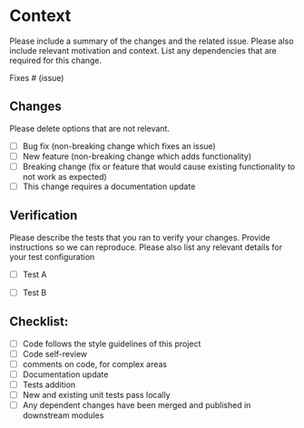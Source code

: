 # Context

Please include a summary of the changes and the related issue. Please also include relevant motivation and context. List any dependencies that are required for this change.

Fixes # (issue)

## Changes

Please delete options that are not relevant.

- [ ] Bug fix (non-breaking change which fixes an issue)
- [ ] New feature (non-breaking change which adds functionality)
- [ ] Breaking change (fix or feature that would cause existing functionality to not work as expected)
- [ ] This change requires a documentation update

## Verification

Please describe the tests that you ran to verify your changes. Provide instructions so we can reproduce. Please also list any relevant details for your test configuration

- [ ] Test A
- [ ] Test B


## Checklist:

- [ ] Code follows the style guidelines of this project
- [ ] Code self-review
- [ ] comments on code, for complex areas
- [ ] Documentation update
- [ ] Tests addition
- [ ] New and existing unit tests pass locally
- [ ] Any dependent changes have been merged and published in downstream modules
